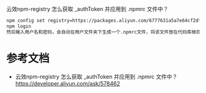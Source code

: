 云效npm-registry 怎么获取 _authToken 并应用到 .npmrc 文件中？

```sh
npm config set registry=https://packages.aliyun.com/6777631a5a7e64cf2dfc83f5/npm/npm-registry/
npm login
然后输入用户名和密码，会自动在用户文件夹下生成一个.npmrc文件，将该文件放在代码库根目录即可实现免密登录
```

# 参考文档

- 云效npm-registry 怎么获取 _authToken 并应用到 .npmrc 文件中？  https://developer.aliyun.com/ask/578462